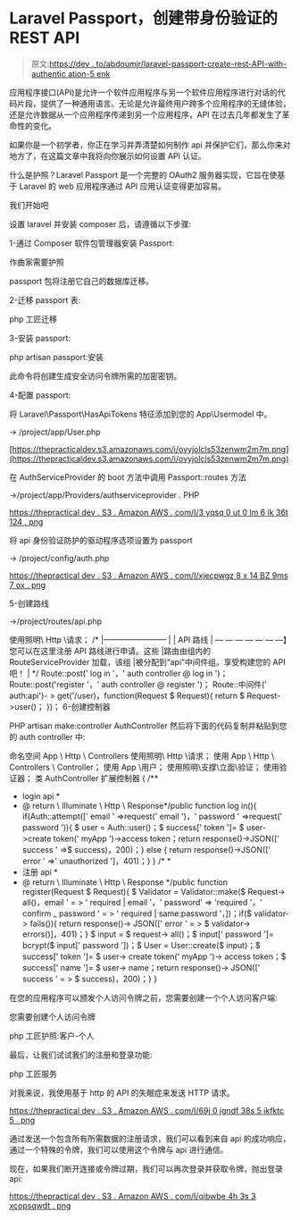 # Laravel Passport，创建带身份验证的 REST API

> 原文:[https://dev . to/abdoumjr/laravel-passport-create-rest-API-with-authentic ation-5 enk](https://dev.to/abdoumjr/laravel-passport-create-rest-api-with-authentication-5enk)

应用程序接口(API)是允许一个软件应用程序与另一个软件应用程序进行对话的代码片段，提供了一种通用语言。无论是允许最终用户跨多个应用程序的无缝体验，还是允许数据从一个应用程序传递到另一个应用程序，API 在过去几年都发生了革命性的变化。

如果你是一个初学者，你正在学习并弄清楚如何制作 api 并保护它们，那么你来对地方了，在这篇文章中我将向你展示如何设置 API 认证。

什么是护照？Laravel Passport 是一个完整的 OAuth2 服务器实现，它旨在使基于 Laravel 的 web 应用程序通过 API 应用认证变得更加容易。

我们开始吧

设置 laravel 并安装 composer 后，请遵循以下步骤:

1-通过 Composer 软件包管理器安装 Passport:

作曲家需要护照

passport 包将注册它自己的数据库迁移。

2-迁移 passport 表:

php 工匠迁移

3-安装 passport:

php artisan passport:安装

此命令将创建生成安全访问令牌所需的加密密钥。

4-配置 passport:

将 Laravel\Passport\HasApiTokens 特征添加到您的 App\Usermodel 中。

→ /project/app/User.php

[https://thepracticaldev.s3.amazonaws.com/i/ovyjolcls53zenwm2m7m.png](https://thepracticaldev.s3.amazonaws.com/i/ovyjolcls53zenwm2m7m.png)

在 AuthServiceProvider 的 boot 方法中调用 Passport::routes 方法

→/project/app/Providers/authserviceprovider . PHP

[https://thepractical dev . S3 . Amazon AWS . com/I/3 yqsq 0 ut 0 lm 6 ik 36t 124 . png](https://thepracticaldev.s3.amazonaws.com/i/3yqsq0ut0lm6ik36t124.png)

将 api 身份验证防护的驱动程序选项设置为 passport

→ /project/config/auth.php

[https://thepractical dev . S3 . Amazon AWS . com/I/xjecpwgz 8 x 14 BZ 9ms 7 ox . png](https://thepracticaldev.s3.amazonaws.com/i/xjecpwgz8x14bz9ms7ox.png)

5-创建路线

→/project/routes/api.php

使用照明\ Http \请求；
/*
|————————
|
| API 路线
| — — — — — — —】您可以在这里注册 API 路线进行申请。这些
|路由由组内的 RouteServiceProvider 加载，该组
|被分配到“api”中间件组。享受构建您的 API 吧！
|
*/
Route::post(' log in '，' auth controller @ log in ')；
Route::post('register '，' auth controller @ register ')；
Route::中间件(' auth:api')- > get('/user)，function(Request $ Request){
return $ Request->user()；
})；
6-创建控制器

PHP artisan make:controller AuthController
然后将下面的代码复制并粘贴到您的 auth controller 中:

命名空间 App \ Http \ Controllers
使用照明\ Http \请求；
使用 App \ Http \ Controllers \ Controller；
使用 App \用户；
使用照明\支撑\立面\验证；
使用验证器；
类 AuthController 扩展控制器
{
/**

*   login api *
*   @ return \ Illuminate \ Http \ Response*/public function log in(){ if(Auth::attempt([' email ' =>request(' email ')，' password ' =>request(' password ')){ $ user = Auth::user()；$ success[' token ']= $ user->create token(' myApp ')->access token；return response()->JSON([' success ' =>$ success)，200)；} else { return response()->JSON([' error ' =>' unauthorized ']，401)；} } /* *
*   注册 api *
*   @ return \ Illuminate \ Http \ Response */public function register(Request $ Request){ $ Validator = Validator::make($ Request-> all()，email ' = > ' required | email '，' password' => 'required '，' confirm _ password ' = > ' required | same:password '，])；if($ validator-> fails()){ return response()-> JSON([' error ' = > $ validator-> errors()]，401)；} $ input = $ request-> all()；$ input[' password ']= bcrypt($ input[' password '])；$ User = User::create($ input)；$ success[' token ']= $ user-> create token(' myApp ')-> access token；$ success[' name ']= $ user-> name；return response()-> JSON([' success ' = > $ success)，200)；} }

在您的应用程序可以颁发个人访问令牌之前，您需要创建一个个人访问客户端:

您需要创建个人访问令牌

php 工匠护照:客户-个人

最后，让我们试试我们的注册和登录功能:

php 工匠服务

对我来说，我使用基于 http 的 API 的失眠症来发送 HTTP 请求。

[https://thepractical dev . S3 . Amazon AWS . com/I/69j 0 jgndf 38s 5 jkfktc 5 . png](https://thepracticaldev.s3.amazonaws.com/i/69j0jgndf38s5jkfktc5.png)

通过发送一个包含所有所需数据的注册请求，我们可以看到来自 api 的成功响应，通过一个特殊的令牌，我们可以使用这个令牌与 api 进行通信。

现在，如果我们断开连接或令牌过期，我们可以再次登录并获取令牌，抛出登录 api:

[https://thepractical dev . S3 . Amazon AWS . com/I/qibwbe 4h 3s 3 xcopsqwdt . png](https://thepracticaldev.s3.amazonaws.com/i/qibwbe4h3s3xcopsqwdt.png)